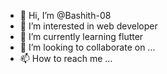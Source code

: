 - 👋 Hi, I’m @Bashith-08
- 👀 I’m interested in web developer
- 🌱 I’m currently learning flutter
- 💞️ I’m looking to collaborate on ...
- 📫 How to reach me ...

<!---
Bashith-08/Bashith-08 is a ✨ special ✨ repository because its `README.md` (this file) appears on your GitHub profile.
You can click the Preview link to take a look at your changes.
--->
